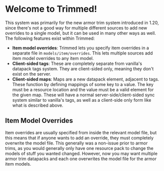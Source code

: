 # Welcome to Trimmed!
This system was primarily for the new armor trim system introduced in 1.20, since there's not a good way for multiple different sources to add new overrides to a single model, but it can be used in many other ways as well. The following features exist within Trimmed:
- **Item model overrides**: Trimmed lets you specify item overrides in a separate file in `models/item/overrides`. This lets multiple sources add item model overrides to any item model.
- **Client-sided tags**: These are completely separate from vanilla's datapack tags system. They are client-sided only, meaning they don't exist on the server.
- **Client-sided maps**: Maps are a new datapack element, adjacent to tags. These function by defining mappings of some key to a value. The key must be a resource location and the value must be a valid element for the given map. These will have a normal server-side/client-sided sync system similar to vanilla's tags, as well as a client-side only form like what is described above.

## Item Model Overrides
Item overrides are usually specified from inside the relevant model file, but this means that if anyone wants to add an override, they must completely overwrite the model file. This generally was a non-issue prior to armor trims, as you would generally only have one resource pack to change the models of stuff you wanted changed. However, now you may want multiple armor trim datapacks and each one overwrites the model file for the armor item models.